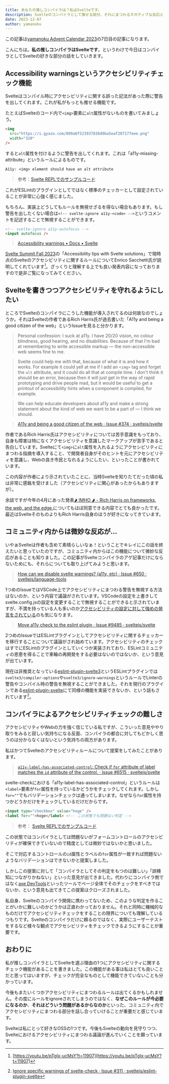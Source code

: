 ```yaml
---
title: あなたの推しコンパイラは？私はSvelteです。
description: Svelteのコンパイラとして推せる部分、それにまつわるネガティブな反応とこれからの在り方について
date: 2023-12-07
author: yamanoku
---
```


この記事は[yamanoku Advent Calendar 2023](https://adventar.org/calendars/8589)の7日目の記事になります。

こんにちは。**私の推しコンパイラはSvelteです**。というわけで今日はコンパイラとしてSvelteの好きな部分の話をしていきます。

## Accessibility warningsというアクセシビリティチェック機能

Svelteはコンパイル時にアクセシビリティに関する誤った記法があった際に警告を出してくれます。これが私がもっとも推せる機能です。

たとえばSvelteのコード内で`<img>`要素に`alt`属性がないものを書いてみましょう。

```html
<img
  src="https://i.gyazo.com/809a6f523937838d9ba5eaf20717feee.png"
  width="320"
/>
```

すると`alt`属性を付けるように警告を出してくれます。これは「a11y-missing-attribute」というルールによるものです。

```shell
A11y: <img> element should have an alt attribute
```

> 参考：[Svelte REPLでのサンプルコード](https://svelte.dev/repl/7c40bf320f5040ce80c72803da37b072?version=4.2.8)

これがESLintのプラグインとしてではなく標準のチェッカーとして設定されていることが非常に心強く感じました。

もちろん、実装上どうしてもルールを無視せざるを得ない場合もあります。もし警告を出したくない場合は`<!-- svelte-ignore a11y-<code> -->`というコメントを記述することで無視することができます。

```html
<!-- svelte-ignore a11y-autofocus -->
<input autofocus />
```

> [Accessibility warnings • Docs • Svelte](https://svelte.jp/docs/accessibility-warnings)

[Svelte Summit Fall 2023](https://www.sveltesummit.com/2023/fall)の「Accessibility tips with Svelte solutions」で現時点のSvelteのアクセシビリティに関するルールについてEnrico Sacchetti氏が説明してくれています[^1]。ざっくりと理解する上でも良い発表内容になっておりますので是非ご覧になってみてください。

[^1]: [https://youtu.be/pTgIx-ucMsY?t=11907](https://youtu.be/pTgIx-ucMsY?t=11907)

## Svelteを書きつつアクセシビリティを守れるようにしたい

ところでSvelteのコンパイラにこうした機能が導入されてるのは何故なのでしょうか。それはSvelteの作者であるRich Harris氏が過去書いた「A11y and being a good citizen of the web」というIssueを見ると分かります。

> Personal confession: I suck at a11y. I have 20/20 vision, no colour blindness, good hearing, and no disabilities. Because of that I'm bad at remembering to write accessible markup — the non-accessible web seems fine to me.

> Svelte could help me with that, because of what it is and how it works. For example it could yell at me if I add an `<img>` tag and forget the `alt` attribute, and it could do all that at compile time. I don't think it should be an error, because then it will just get in the way of rapid prototyping and drive people mad, but it would be useful to get a printout of accessibility hints when a component is compiled, for example.

> We can help educate developers about a11y and make a strong statement about the kind of web we want to be a part of — I think we should.

> [A11y and being a good citizen of the web · Issue #374 · sveltejs/svelte](https://github.com/sveltejs/svelte/issues/374)

作者であるRich Harris氏はアクセシビリティについては苦手意識をもっており、自身も障害は特になくアクセシビリティを意識したマークアップが苦手であると告白しています。Svelteにて`<img>`に`alt`属性を入れるようにアクセシビリティにまつわる指摘を導入すること、で開発者自身がそのヒントを元にアクセシビリティを意識し、Webの良き市民となれるようにしたい、といったことが書かれています。

この内容が作者により示されていたことに、当時Svelteを知りたてだった頃の私は非常に感銘を受けました（アクセシビリティに関心があったからもありますが）。

余談ですが今年の4月にあった発表[🌶️ IMHO 🌶️ - Rich Harris on frameworks, the web, and the edge.](https://zenn.dev/ryoppippi/articles/8addfe62eb4d3e)についてもほぼ同意できる内容でとても良かったです。最近はSvelteそのものよりもRich Harris自身のほうが好きになってきています。

## コミュニティ内からは微妙な反応が…

いやぁSvelteは作者も含めて素晴らしいなぁ！ということでキレイにこの話を終えたいと思っていたのですが、コミュニティ内からはこの機能について微妙な反応があることも知りました。この記事がSvelteコンパイラのアゲ記事だけにならないためにも、それらについても取り上げてみようと思います。

> [How can we disable svelte warnings? (a11y, etc) · Issue #650 · sveltejs/language-tools](https://github.com/sveltejs/language-tools/issues/650)

1つめのIssueではVSCode上でアクセシビリティにまつわる警告を無視する方法はないのか、という内容で議論がされています。VSCodeの設定を上書きしてsvelte.config.jsの設定を変更することで無視することができると示されていますが、不満を持っている人も多いのか[アクセシビリティの設定に対して強めの発言をされている](https://github.com/sveltejs/language-tools/issues/650#issuecomment-1207510357)のも気になります。

> [Move a11y check to the eslint plugin · Issue #9485 · sveltejs/svelte](https://github.com/sveltejs/svelte/issues/9485)

2つめのIssueではESLintプラグインとしてアクセシビリティに関するチェッカーを移行することについて議論がされ始めています。アクセシビリティのチェックはすでにESLintのプラグインとしていくつか実装されており、ESLintコミュニティの恩恵を得ることで車輪の再開発をする必要はないのではないか、という意見が出ています。

現在は非推奨となっている[eslint-plugin-svelte3](https://github.com/sveltejs/eslint-plugin-svelte3)というESLintプラグインでは`svelte3/compiler-options`や`svelte3/ignore-warnings`というルールでLinterの警告やコンパイル時の警告を無視することができました。それを現行のプラグインである[eslint-plugin-svelte](https://github.com/sveltejs/eslint-plugin-svelte/)にて同様の機能を実装できないか、という話もされています[^2]。

[^2]: [Ignore specific warnings of svelte-check · Issue #311 · sveltejs/eslint-plugin-svelte](https://github.com/sveltejs/eslint-plugin-svelte/issues/311)

## コンパイラによるアクセシビリティチェックの難しさ

アクセシビリティやWebの力を強く信じている私ですが、こういった意見ややり取りをみると寂しい気持ちになる反面、コンパイラの都合に対してもどかしく思うのは分からなくはないという気持ちの両方があります。

私はかつてSvelteのアクセシビリティルールについて提案をしてみたことがあります。

> [`a11y-label-has-associated-control`: Check if `for` attribute of label matches the `id` attribute of the control. · Issue #6515 · sveltejs/svelte](https://github.com/sveltejs/svelte/issues/6515)

svelte-checkにおける「a11y-label-has-associated-control」というルールは`<label>`要素が`for`属性を持っているかどうかをチェックしてくれます。しかし`for=""`でもバリデーションチェックは通ってしまいます。なぜなら`for`属性を持つかどうかだけをチェックしているだけだからです。

<!-- prettier-ignore-start -->
```html
<input type="checkbox" value="hoge" />
<label for="">hoge</label> <!-- この状態でも問題ない判定 -->
```
<!-- prettier-ignore-end -->

> 参考： [Svelte REPLでのサンプルコード](https://svelte.dev/repl/230fc5c1a4ff459f80fb0a27e7258fe6?version=4.2.8)

この状態ではコンパイラとしては問題ないがフォームコントロールのアクセシビリティが確保できていないので精度としては微妙ではないかと思いました。

そこで対応するコントロールの`id`属性とラベルの`for`属性が一致すれば問題ないようなバリデーションはできないかと提案しました。

しかしこの提案に対して「コンパイラとしてその判定をもつのは難しい」「誤検知につながりかねない」といった意見が出てきました。代わりにコンパイラ側ではなく[axe DevTools](https://www.deque.com/axe/)といったツールでページ全体でそのチェックをすべきではないか、という意見も出てきてこの提案はクローズされました。

私自身、Svelteのコンパイラ開発に携わってないため、このような判定を作ることがいかに難しいのかどうかは正直わかっておりません。それと同時に機械的なものだけでアクセシビリティチェックをすることの限界についても理解しているつもりです。Svelteのコンパイラだけに頼るのではなく、実際にユーザーテストをするなど様々な観点でアクセシビリティをチェックできるようにすることが重要です。

## おわりに

私が推しコンパイラとしてSvelteを選ぶ理由の1つにアクセシビリティに関するチェック機能があることを書きました。この機能がある事は私はとても良いことだと思ってはいますが、チェックが完全なものとして機能できていないことも分かっています。

今後もまたいくつかアクセシビリティにまつわるルールは出てくるかもしれません。その度にルールをignoreされてしまうのではなく、**なぜこのルールが今必要になるのか**、**それはどういう問題があるからなのか**といった、コミュニティ内でアクセシビリティにまつわる部分を話し合っていけることが重要だと感じています。

Svelteは私にとって好きなOSSの1つです。今後もSvelteの動向を見守りつつ、Svelteにおけるアクセシビリティにまつわる議論が進んでいくことを願っています。
